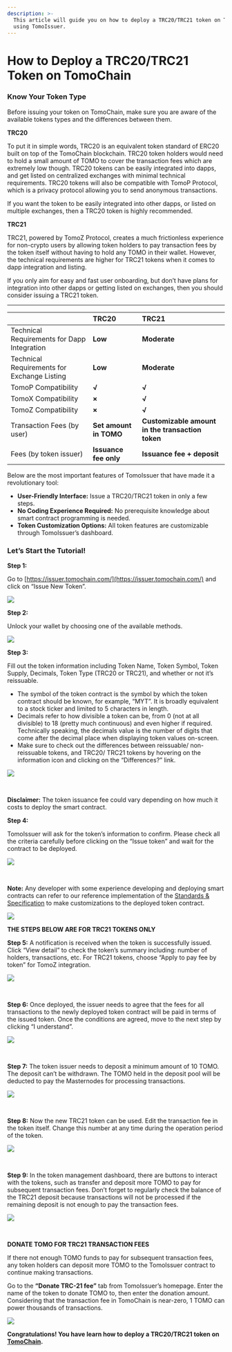 ```yaml
---
description: >-
  This article will guide you on how to deploy a TRC20/TRC21 token on TomoChain
  using TomoIssuer.
---
```


# How to Deploy a TRC20/TRC21 Token on TomoChain

### **Know Your Token Type**

Before issuing your token on TomoChain, make sure you are aware of the available tokens types and the differences between them.

**TRC20**

To put it in simple words, TRC20 is an equivalent token standard of ERC20 built on top of the TomoChain blockchain. TRC20 token holders would need to hold a small amount of TOMO to cover the transaction fees which are extremely low though. TRC20 tokens can be easily integrated into dapps, and get listed on centralized exchanges with minimal technical requirements. TRC20 tokens will also be compatible with TomoP Protocol, which is a privacy protocol allowing you to send anonymous transactions. 

If you want the token to be easily integrated into other dapps, or listed on multiple exchanges, then a TRC20 token is highly recommended.

**TRC21**

TRC21, powered by TomoZ Protocol, creates a much frictionless experience for non-crypto users by allowing token holders to pay transaction fees by the token itself without having to hold any TOMO in their wallet. However, the technical requirements are higher for TRC21 tokens when it comes to dapp integration and listing.

If you only aim for easy and fast user onboarding, but don’t have plans for integration into other dapps or getting listed on exchanges, then you should consider issuing a TRC21 token.  
****

|  | TRC20 | **TRC21** |
| :--- | :--- | :--- |
| Technical Requirements for Dapp Integration | **Low** | **Moderate** |
| Technical Requirements for Exchange Listing | **Low** | **Moderate** |
| TomoP Compatibility | **√** | **√** |
| TomoX Compatibility | **×** | **√** |
| TomoZ Compatibility | **×** | **√** |
| Transaction Fees \(by user\) | **Set amount in TOMO**  | **Customizable amount in the transaction token** |
| Fees \(by token issuer\) | **Issuance fee only** | **Issuance fee + deposit** |

Below are the most important features of TomoIssuer that have made it a revolutionary tool:

* **User-Friendly Interface:** Issue a TRC20/TRC21 token in only a few steps.
* **No Coding Experience Required:** No prerequisite knowledge about smart contract programming is needed.
* **Token Customization Options:** All token features are customizable through TomoIssuer’s dashboard.

### **Let’s Start the Tutorial!**

**Step 1:** 

Go to [https://issuer.tomochain.com/](https://issuer.tomochain.com/) and click on “Issue New Token”. 

![](https://lh3.googleusercontent.com/ndCZhxRX0DduCHamfc5suwnVgXZQMFkSASLryG9M_C3m0XF7uHRPkjN-XqQ9HdWgMDllWsuqQPgLR1d8eiucYwxKtisx8wkoG_vkLF1eA7VdCEgMmMCrK0duv7h3u85CrpG1O_Zz)

**‌Step 2:**

Unlock your wallet by choosing one of the available methods. 

![](https://lh5.googleusercontent.com/5i4cEou5twtRPvc8KlIDBUnYTUnOxqkdBsIGtdO3f1BI2wxNuhKDyPcbwPJP2g1iMY1386YvY1f-WH_BkTO5YXojnaIgRR1BmKCb72KcJNwg4lT2kktO7WCZWfq9EuU0YnTctulc)

**Step 3:** 

Fill out the token information including Token Name, Token Symbol, Token Supply, Decimals, Token Type \(TRC20 or TRC21\), and whether or not it’s reissuable. 

* The symbol of the token contract is the symbol by which the token contract should be known, for example, “MYT”. It is broadly equivalent to a stock ticker and limited to 5 characters in length.
* Decimals refer to how divisible a token can be, from 0 \(not at all divisible\) to 18 \(pretty much continuous\) and even higher if required. Technically speaking, the decimals value is the number of digits that come after the decimal place when displaying token values on-screen.
* Make sure to check out the differences between reissuable/ non-reissuable tokens, and TRC20/ TRC21 tokens by hovering on the information icon and clicking on the “Differences?” link.

![](https://lh4.googleusercontent.com/RccOJoSplATEnan10naKZ0PW-qrB-L_cOiJNpQFJBhLJH9ENCkRl77eKfqKQtrVd3B6pkElCrB7iOZCMokegoibCrwmIKMXsM3WljvPgFa7n7Nzxddct4sofZUEmaetbKYOB83TH)

**‌**

**Disclaimer:** The token issuance fee could vary depending on how much it costs to deploy the smart contract.

**Step 4:** 

TomoIssuer will ask for the token’s information to confirm. Please check all the criteria carefully before clicking on the “Issue token” and wait for the contract to be deployed.

![](https://lh6.googleusercontent.com/FKGeW-r5zOD0k8_OK8bXeCBE8XQTKeOknb2-IAtHbg-NGbAn9VePi64q9rnlDSVk9_22NX25WnDFQmUwPaBxFwVWozcYWbt5lvcwrxd5hENZ76gav3uCVhNCjaxx0YS5ibVoFHtX)

**‌**

**Note:** Any developer with some experience  developing and deploying smart contracts can refer to our reference implementation of the [Standards & Specification](https://docs.tomochain.com/developer-guide/standards-and-specification) to make customizations to the deployed token contract.

![](https://lh3.googleusercontent.com/qqgnCnXWddC0SItsud0_K51w0Op8SB0tN-RXMsWH-KhCn-tekT39feMYeSv7G-lAdCJZSgWlarm1VdNKOvnwgfZ10SzUba7mMvR-u8lfS0gqvSfXXP-_SMFO14OuDG2QTIz-h2cL)

**‌THE STEPS BELOW ARE FOR TRC21 TOKENS ONLY** 

**Step 5:** A notification is received when the token is successfully issued. Click “View detail” to check the token’s summary including: number of holders, transactions, etc. For TRC21 tokens, choose “Apply to pay fee by token” for TomoZ integration.

![](https://lh6.googleusercontent.com/jDsY6vWSe0Y5P9EjObPSZEDBrV_0zZGvO15LFXyHSpTx-M972hgqLZh34gpxsBj5IqS-K6WYWCotzgrkDOthY-EYMYTuIWehi26hYznpBsDm8tXjk--VJ6b_p6_-RX6wGqRB64g8)

**‌**

**Step 6:** Once deployed, the issuer needs to agree that the fees for all transactions to the newly deployed token contract will be paid in terms of the issued token. Once the conditions are agreed, move to the next step by clicking “I understand”. 

![](https://lh4.googleusercontent.com/4nRywJ0MmqAEciEaHPJQsNDRaEL6RuvbzHG2zi506cOrteVyGCEqWZAdxKAzI_W7UKkuv85fJsp8UTAb77MUwWxvIIbO7AS7RrRKoYsemosNhoYfRwYBpuaqLojyRp_vcCLoOQru)

**‌**

**Step 7:** The token issuer needs to deposit a minimum amount of 10 TOMO. The deposit can’t be withdrawn. The TOMO held in the deposit pool will be deducted to pay the Masternodes for processing transactions.

![](https://lh3.googleusercontent.com/rqDRZGEd_BBjkms5iWYVB3Ys_kdrKvj_7yY70CYlOcg26YnMxpntsnJoFgIhfdvrAFoMMwxAIKGZi1DxyqbtpObIGlevNs9mP3ldM0tMpfc9CpHHbYW9E3qRYeIYWfawAtYEndiQ)

**‌**

**Step 8:** Now the new TRC21 token can be used. Edit the transaction fee in the token itself. Change this number at any time during the operation period of the token.

![](https://lh6.googleusercontent.com/QEY3QQNDmPHcx4_jLgQvRPJ7NlWfOfHd7b2hMXqCK6r5OWNvunWEUDV1XAa6TvyziJyi4vHH8kuiA3T6tCXOe2Tc32R5L5x02skRtPnqD4zikAPdRSd9QIx4xEGcBmI0YAUwzdnd)

**‌**

**Step 9:** In the token management dashboard, there are buttons to interact with the tokens, such as transfer and deposit more TOMO to pay for subsequent transaction fees. Don’t forget to regularly check the balance of the TRC21 deposit because transactions will not be processed if the remaining deposit is not enough to pay the transaction fees.

![](https://lh6.googleusercontent.com/y4NeHbkMYg3okdwFArVk811aFCHeSWO-ODXFkDnIJGONZlmJtmaTEo0bPAHIj2rwz7pEsB41Dc91eqRey5ls39RaKiSxpAY_nki1B8bOBKkjjop0kP0uAphayfuTIt4Uc1KOmBtK)

**‌**

**DONATE TOMO FOR TRC21 TRANSACTION FEES**

If there  not enough TOMO funds to pay for subsequent transaction fees, any token holders can deposit more TOMO to the TomoIssuer contract to continue making transactions.‌

Go to the **“Donate TRC-21 fee”** tab from TomoIssuer’s homepage. Enter the name of the token to donate TOMO to, then enter the donation amount. Considering that the transaction fee in TomoChain is near-zero, 1 TOMO can power thousands of transactions.

![](https://lh3.googleusercontent.com/adPbuBA9dQXnxKR8uijdGDfvGi3-AOI9wrIiWm3IIK-iu_mELvtYp-ADpZBPj1zgdbo3178IwrkVq3sIB-wXkupB77Ad4mGZNu68Vo6kw2DycvzIp_OJmyLj2RibS-L8q0QAMDxu)

**‌Congratulations! You have learn how to deploy a TRC20/TRC21 token on**[ **TomoChain**](http://tomochain.com/)**.**

